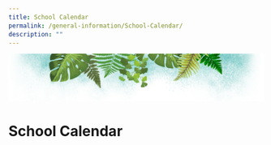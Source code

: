 ```yaml
---
title: School Calendar
permalink: /general-information/School-Calendar/
description: ""
---
```

![](/images/Banner.png)

# School Calendar